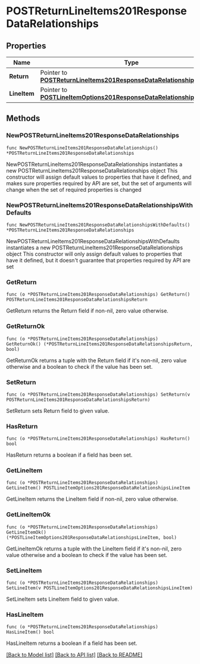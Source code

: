 # POSTReturnLineItems201ResponseDataRelationships

## Properties

Name | Type | Description | Notes
------------ | ------------- | ------------- | -------------
**Return** | Pointer to [**POSTReturnLineItems201ResponseDataRelationshipsReturn**](POSTReturnLineItems201ResponseDataRelationshipsReturn.md) |  | [optional] 
**LineItem** | Pointer to [**POSTLineItemOptions201ResponseDataRelationshipsLineItem**](POSTLineItemOptions201ResponseDataRelationshipsLineItem.md) |  | [optional] 

## Methods

### NewPOSTReturnLineItems201ResponseDataRelationships

`func NewPOSTReturnLineItems201ResponseDataRelationships() *POSTReturnLineItems201ResponseDataRelationships`

NewPOSTReturnLineItems201ResponseDataRelationships instantiates a new POSTReturnLineItems201ResponseDataRelationships object
This constructor will assign default values to properties that have it defined,
and makes sure properties required by API are set, but the set of arguments
will change when the set of required properties is changed

### NewPOSTReturnLineItems201ResponseDataRelationshipsWithDefaults

`func NewPOSTReturnLineItems201ResponseDataRelationshipsWithDefaults() *POSTReturnLineItems201ResponseDataRelationships`

NewPOSTReturnLineItems201ResponseDataRelationshipsWithDefaults instantiates a new POSTReturnLineItems201ResponseDataRelationships object
This constructor will only assign default values to properties that have it defined,
but it doesn't guarantee that properties required by API are set

### GetReturn

`func (o *POSTReturnLineItems201ResponseDataRelationships) GetReturn() POSTReturnLineItems201ResponseDataRelationshipsReturn`

GetReturn returns the Return field if non-nil, zero value otherwise.

### GetReturnOk

`func (o *POSTReturnLineItems201ResponseDataRelationships) GetReturnOk() (*POSTReturnLineItems201ResponseDataRelationshipsReturn, bool)`

GetReturnOk returns a tuple with the Return field if it's non-nil, zero value otherwise
and a boolean to check if the value has been set.

### SetReturn

`func (o *POSTReturnLineItems201ResponseDataRelationships) SetReturn(v POSTReturnLineItems201ResponseDataRelationshipsReturn)`

SetReturn sets Return field to given value.

### HasReturn

`func (o *POSTReturnLineItems201ResponseDataRelationships) HasReturn() bool`

HasReturn returns a boolean if a field has been set.

### GetLineItem

`func (o *POSTReturnLineItems201ResponseDataRelationships) GetLineItem() POSTLineItemOptions201ResponseDataRelationshipsLineItem`

GetLineItem returns the LineItem field if non-nil, zero value otherwise.

### GetLineItemOk

`func (o *POSTReturnLineItems201ResponseDataRelationships) GetLineItemOk() (*POSTLineItemOptions201ResponseDataRelationshipsLineItem, bool)`

GetLineItemOk returns a tuple with the LineItem field if it's non-nil, zero value otherwise
and a boolean to check if the value has been set.

### SetLineItem

`func (o *POSTReturnLineItems201ResponseDataRelationships) SetLineItem(v POSTLineItemOptions201ResponseDataRelationshipsLineItem)`

SetLineItem sets LineItem field to given value.

### HasLineItem

`func (o *POSTReturnLineItems201ResponseDataRelationships) HasLineItem() bool`

HasLineItem returns a boolean if a field has been set.


[[Back to Model list]](../README.md#documentation-for-models) [[Back to API list]](../README.md#documentation-for-api-endpoints) [[Back to README]](../README.md)


